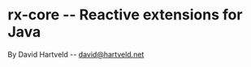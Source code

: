 rx-core -- Reactive extensions for Java
=======================================

By David Hartveld -- david@hartveld.net
